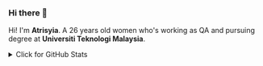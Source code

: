 ### Hi there 👋

<!--
**eisyaaaa/eisyaaaa** is a ✨ _special_ ✨ repository because its `README.md` (this file) appears on your GitHub profile.

Here are some ideas to get you started:

- 🔭 I’m currently working on ...
- 🌱 I’m currently learning ...
- 👯 I’m looking to collaborate on ...
- 🤔 I’m looking for help with ...
- 💬 Ask me about ...
- 📫 How to reach me: ...
- 😄 Pronouns: ...
- ⚡ Fun fact: ...
-->
Hi! I'm  **Atrisyia**. A 26 years old women who's working as QA and pursuing degree at **Universiti Teknologi Malaysia**.

<details>
<summary>Click for GitHub Stats</summary>

[![GitHub Streak](https://github-readme-streak-stats.herokuapp.com?user=eisyaaaa&theme=tokyonight_duo)](https://git.io/streak-stats)
  <img alt = "Top Language" src="https://github-readme-stats.vercel.app/api/top-langs/?username=eisyaaaa&hide=html,&hide_border=true&title_color=5391FE&text_color=555"
